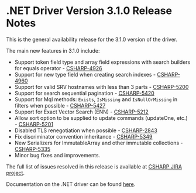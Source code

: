 ﻿# .NET Driver Version 3.1.0 Release Notes

This is the general availability release for the 3.1.0 version of the driver.

The main new features in 3.1.0 include:

+ Support token field type and array field expressions with search builders for equals operator   - [CSHARP-4926](https://jira.mongodb.org/browse/CSHARP-4926)
+ Support for new type field when creating search indexes - [CSHARP-4960](https://jira.mongodb.org/browse/CSHARP-4960)
+ Support for valid SRV hostnames with less than 3 parts - [CSHARP-5200](https://jira.mongodb.org/browse/CSHARP-5200)
+ Support for search sequential pagination - [CSHARP-5420](https://jira.mongodb.org/browse/CSHARP-5420)
+ Support for Mql methods: `Exists`, `IsMissing` and `IsNullOrMissing` in filters when possible - [CSHARP-5427](https://jira.mongodb.org/browse/CSHARP-5427)
+ Support for Exact Vector Search (ENN) - [CSHARP-5212](https://jira.mongodb.org/browse/CSHARP-5212)
+ Allow sort option to be supplied to update commands (updateOne, etc.) - [CSHARP-5201](https://jira.mongodb.org/browse/CSHARP-5201)
+ Disabled TLS renegotiation when possible - [CSHARP-2843](https://jira.mongodb.org/browse/CSHARP-2843)
+ Fix discriminator convention inheritance - [CSHARP-5349](https://jira.mongodb.org/browse/CSHARP-5349)
+ New Serializers for ImmutableArray and other immutable collections - [CSHARP-5335](https://jira.mongodb.org/browse/CSHARP-5335)
+ Minor bug fixes and improvements.

The full list of issues resolved in this release is available at [CSHARP JIRA project](https://jira.mongodb.org/issues/?jql=project%20%3D%20CSHARP%20AND%20fixVersion%20%3D%203.1.0%20ORDER%20BY%20key%20ASC).

Documentation on the .NET driver can be found [here](https://www.mongodb.com/docs/drivers/csharp/v3.1/).
